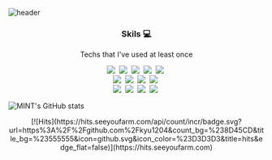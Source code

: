 ![header](https://capsule-render.vercel.app/api?type=waving&color=auto&height=300&text=MINT&fontSize=90&fontColor=000000)

<h3 align="center">Skils 💻</h3>
<p align="center"> Techs that I've used at least once </p>

<p align="center">
  <img src="https://img.shields.io/badge/Python-3766AB?style=flat-square&logo=Python&logoColor=white"/></a>&nbsp 
  <img src="https://img.shields.io/badge/Java-007396?style=flat-square&logo=Java&logoColor=white"/></a>&nbsp 
  <img src="https://img.shields.io/badge/C++-00599C?style=flat-square&logo=C%2B%2B&logoColor=white"/></a>&nbsp 
  <img src="https://img.shields.io/badge/C-A8B9CC?style=flat-square&logo=C&logoColor=white"/></a>&nbsp
  <img src="https://img.shields.io/badge/Swift-F05138?style=flat-square&logo=Swift&logoColor=white"/></a>&nbsp
  <br>
  <img src="https://img.shields.io/badge/SpringBoot-6DB33F?style=flat-square&logo=Spring&logoColor=white"/></a>&nbsp 
  <img src="https://img.shields.io/badge/Django-092E20?style=flat-square&logo=Django&logoColor=white"/></a>&nbsp 
  <img src="https://img.shields.io/badge/Mysql-E6B91E?style=flat-square&logo=MySql&logoColor=white"/></a>&nbsp 
  <img src="https://img.shields.io/badge/elasticsearch-005571?style=flat-square&logo=elasticsearch&logoColor=white"/></a>&nbsp
  <br>
  <img src="https://img.shields.io/badge/Kubernetes-326CE5?style=flat-square&logo=kubernetes&logoColor=white"/></a>&nbsp
  <img src="https://img.shields.io/badge/OpenStack-ED1944?style=flat-square&logo=openstack&logoColor=white"/></a>&nbsp
  <img src="https://img.shields.io/badge/aws-333664?style=flat-square&logo=amazon-aws&logoColor=white"/></a>&nbsp
  <img src="https://img.shields.io/badge/Azure-0078D4?style=flat-square&logo=microsoftazure&logoColor=white"/></a>&nbsp
</p>

![MINT's GitHub stats](https://github-readme-stats.vercel.app/api?username=kyu1204&show_icons=true&theme=radical)

<p align="center">
[![Hits](https://hits.seeyoufarm.com/api/count/incr/badge.svg?url=https%3A%2F%2Fgithub.com%2Fkyu1204&count_bg=%238D45CD&title_bg=%23555555&icon=github.svg&icon_color=%23D3D3D3&title=hits&edge_flat=false)](https://hits.seeyoufarm.com)
</p>
